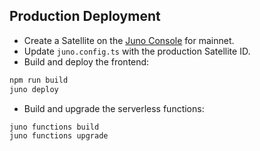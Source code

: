 ## Production Deployment

- Create a Satellite on the [Juno Console](https://console.juno.build) for mainnet.
- Update `juno.config.ts` with the production Satellite ID.
- Build and deploy the frontend:

```bash
npm run build
juno deploy
```

- Build and upgrade the serverless functions:

```bash
juno functions build
juno functions upgrade
```
